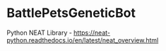 # BattlePetsGeneticBot

Python NEAT Library - https://neat-python.readthedocs.io/en/latest/neat_overview.html
